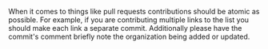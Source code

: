 When it comes to things like pull requests contributions should be atomic as possible.
For example, if you are contributing multiple links to the list you should make each link a separate commit.
Additionally please have the commit's comment briefly note the organization being added or updated.
